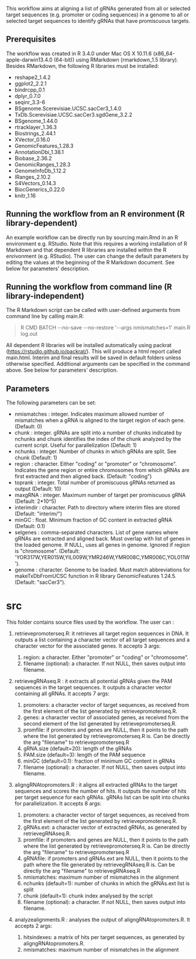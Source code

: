 This workflow aims at aligning a list of gRNAs generated from all or selected target sequences
(e.g. promoter or coding sequences) in a genome to all or selected 
target sequences to identify gRNAs that have promiscuous targets.

## Prerequisites
The workflow was created in R 3.4.0 under Mac OS X 10.11.6 (x86_64-apple-darwin13.4.0 (64-bit))
using RMarkdown (rmarkdown_1.5 library). 
Besides RMarkdown, the following R libraries must be installed:
* reshape2_1.4.2                             
* ggplot2_2.2.1                              
* bindrcpp_0.1                               
* dplyr_0.7.0                                
* seqinr_3.3-6                               
* BSgenome.Scerevisiae.UCSC.sacCer3_1.4.0    
* TxDb.Scerevisiae.UCSC.sacCer3.sgdGene_3.2.2
* BSgenome_1.44.0                            
* rtracklayer_1.36.3                         
* Biostrings_2.44.1                          
* XVector_0.16.0                             
* GenomicFeatures_1.28.3                     
* AnnotationDbi_1.38.1                       
* Biobase_2.36.2                             
* GenomicRanges_1.28.3                       
* GenomeInfoDb_1.12.2                        
* IRanges_2.10.2                             
* S4Vectors_0.14.3                           
* BiocGenerics_0.22.0                        
* knitr_1.16   

## Running the workflow from an R environment (R library-dependent)
An example workflow can be directly run by sourcing main.Rmd in an R environment e.g. RStudio. 
Note that this requires a working installation of R Markdown and that dependent R libraries
are installed within the R enrivonment (e.g. RStudio). The user can change the default parameters
by editing the values at the beginning of the R Markdown document. See below for parameters' description.

## Running the workflow from command line (R library-independent)
The R Markdown script can be called with user-defined arguments from command line by calling main.R:

> R CMD BATCH --no-save --no-restore '--args nmismatches=1' main.R log.out

All dependent R libraries will be installed automatically using packrat (https://rstudio.github.io/packrat/).
This will produce a html report called main.html. Interim and final results will be saved in default folders unless
otherwise specified. Additional arguments can be specified in the command above. See below for parameters' description.

## Parameters
The following parameters can be set:
*  nmismatches : integer. Indicates maximum allowed number of mismatches when a gRNA is aligned
to the target region of each gene. (Default: 0)
*  chunk       : integer. gRNAs are split into a number of chunks indicated by nchunks and chunk identifies
the index of the chunk analyzed by the current script. Useful for parallelization (Default: 1)
*  nchunks     : integer. Number of chunks in which gRNAs are split. See chunk (Default: 1)
*  region      : character. Either "coding" or "promoter" or "chromosome". Indicates the gene region or entire chromosomes from which gRNAs are first
extracted and then aligned back. (Default: "coding")
*  toprank     : integer. Total number of promiscuous gRNAs returned as output (Default: 10)
*  maxgRNA     : integer. Maximum number of target per promiscuous gRNA (Default: 2*10^5)
*  interimdir  : character. Path to directory where interim files are stored (Default: "interim/")
*  minGC       : float. Minimum fraction of GC content in extracted gRNA (Default: 0.1)
*  selgenes    : comma-separated characters. List of gene names where gRNAs are extracted and aligned back. Must 
overlap with list of genes in the loaded genome. If NULL, uses all genes in genome. Ignored if region is "chromosome". (Default: 'YOR317W,YER015W,YIL009W,YMR246W,YMR008C,YMR006C,YOL011W').
*  genome      : character. Genome to be loaded. Must match abbreviations for makeTxDbFromUCSC function in R library 
GenomicFeatures 1.24.5. (Default: "sacCer3").

# src

This folder contains source files used by the workflow. The user can :

1. retrievepromoterseq.R: it retrieves all target region sequences in DNA. It outputs a list containing
a character vector of all target sequences and a character vector for the associated genes.
It accepts 3 args:
	1. region: a character. Either "promoter" or "coding" or "chromosome".
	2. filename (optional): a character. If not NULL, then saves output into filename.

2. retrievegRNAseq.R : it extracts all potential gRNAs given the PAM sequences in the target sequences.
It outputs a character vector containing all gRNAs. 
It accepts 7 args:
	1. promoters: a character vector of target sequences, as received from the first element of the list generated by retrievepromoterseq.R.
	2. genes:  a character vector of associated genes, as received from the second element of the list generated by retrievepromoterseq.R.
	3. promfile:  if promoters and genes are NULL, then it points to the path where the list generated by retrievepromoterseq.R is. Can be directly the arg "filename" to retrievepromoterseq.R
	4. gRNA.size (default=20): length of the gRNAs
	5. PAM.size (default=3): length of the PAM sequence
	6. minGC (default=0.1): fraction of minimum GC content in gRNAs
	7. filename (optional): a character. If not NULL, then saves output into filename.

3. aligngRNAtopromoters.R : it aligns all extracted gRNAs to the target sequences and scores the number of hits.
It outputs the number of hits per target sequence for each gRNAs. gRNAs list can be split into chunks for parallelization.
It accepts 8 args:
	1. promoters: a character vector of target sequences, as received from the first element of the list generated by retrievepromoterseq.R.
	2. gRNAs.ext: a character vector of extracted gRNAs, as generated by retrievegRNAseq.R.
	3. promfile: if promoters and genes are NULL, then it points to the path where the list generated by retrievepromoterseq.R is. Can be directly the arg "filename" to retrievepromoterseq.R
	4. gRNAfile: if promoters and gRNAs.ext are NULL, then it points to the path where the file generated by retrievegRNAseq.R is. Can be directly the arg "filename" to retrievegRNAseq.R
	5. nmismatches: maximum number of mismatches in the alignment
	6. nchunks (default=1): number of chunks in which the gRNAs.ext list is split
	7. chunk (default=1): chunk index analysed by the script
	8. filename (optional): a character. If not NULL, then saves output into filename.

4. analyzealignments.R : analyses the output of aligngRNAtopromoters.R.
It accepts 2 args:
	1. hitsindexes: a matrix of hits per target sequences, as generated by aligngRNAtopromoters.R.
	2. nmismatches: maximum number of mismatches in the alignment

